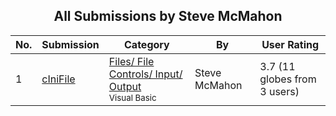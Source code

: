 ﻿<div align="center">

## All Submissions by Steve McMahon

</div>

No.  | Submission | Category | By   | User Rating
---- | ---------- | -------- | ---- | -----------
1 | [cIniFile<br />](https://github.com/Planet-Source-Code/steve-mcmahon-cinifile__1-608) | [Files/ File Controls/ Input/ Output<br /><sup>Visual Basic</sup>](../ByCategory/files-file-controls-input-output__1-3.md) | Steve McMahon | 3.7 (11 globes from 3 users)
